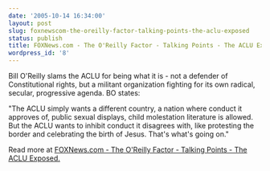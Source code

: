 ```yaml
---
date: '2005-10-14 16:34:00'
layout: post
slug: foxnewscom-the-oreilly-factor-talking-points-the-aclu-exposed
status: publish
title: FOXNews.com - The O'Reilly Factor - Talking Points - The ACLU Exposed
wordpress_id: '8'
---
```


Bill O'Reilly slams the ACLU for being what it is - not a defender of Constitutional rights, but a militant organization fighting for its own radical, secular, progressive agenda. BO states:  
  
"The ACLU simply wants a different country, a nation where conduct it approves of, public sexual displays, child molestation literature is allowed. But the ACLU wants to inhibit conduct it disagrees with, like protesting the border and celebrating the birth of Jesus. That's what's going on."  
  
Read more at [FOXNews.com - The O'Reilly Factor - Talking Points - The ACLU Exposed.](http://www.foxnews.com/story/0,2933,171995,00.html)
